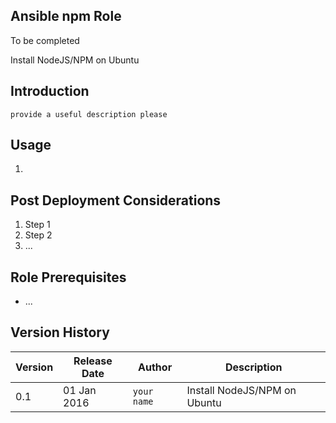 ## Ansible npm Role

To be completed


Install NodeJS/NPM on Ubuntu


## Introduction
 
`provide a useful description please`
 
 
## Usage
1.
 
 
## Post Deployment Considerations
1. Step 1
1. Step 2
1. ...
 
 
## Role Prerequisites
* ...
 
 
## Version History
| Version | Release Date | Author | Description |
| ------- | ------------ | ----------- | ----------- |
| 0.1 | 01 Jan 2016 | `your name` | Install NodeJS/NPM on Ubuntu |